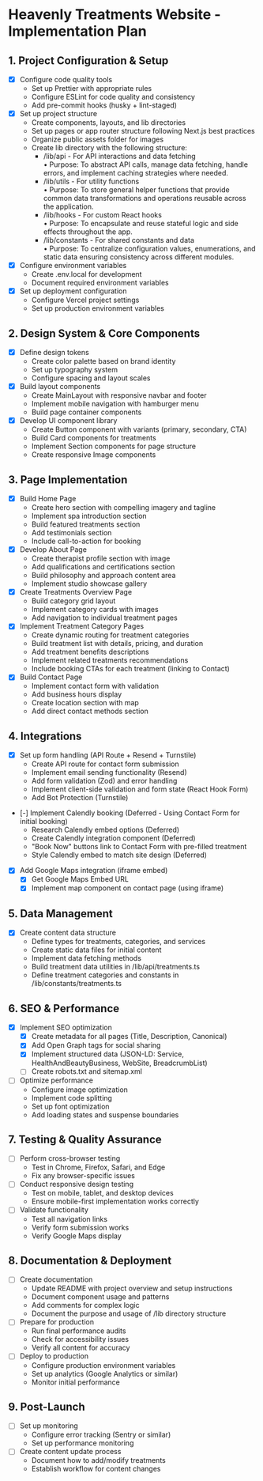 # Heavenly Treatments Website - Implementation Plan

## 1. Project Configuration & Setup
- [X] Configure code quality tools
  - Set up Prettier with appropriate rules
  - Configure ESLint for code quality and consistency
  - Add pre-commit hooks (husky + lint-staged)
- [X] Set up project structure
  - Create components, layouts, and lib directories
  - Set up pages or app router structure following Next.js best practices
  - Organize public assets folder for images
  - Create lib directory with the following structure:
    - /lib/api - For API interactions and data fetching  
      • Purpose: To abstract API calls, manage data fetching, handle errors, and implement caching strategies where needed.
    - /lib/utils - For utility functions  
      • Purpose: To store general helper functions that provide common data transformations and operations reusable across the application.
    - /lib/hooks - For custom React hooks  
      • Purpose: To encapsulate and reuse stateful logic and side effects throughout the app.
    - /lib/constants - For shared constants and data  
      • Purpose: To centralize configuration values, enumerations, and static data ensuring consistency across different modules.
- [X] Configure environment variables
  - Create .env.local for development
  - Document required environment variables
- [X] Set up deployment configuration
  - Configure Vercel project settings
  - Set up production environment variables

## 2. Design System & Core Components
- [X] Define design tokens
  - Create color palette based on brand identity
  - Set up typography system
  - Configure spacing and layout scales
- [X] Build layout components
  - Create MainLayout with responsive navbar and footer
  - Implement mobile navigation with hamburger menu
  - Build page container components
- [X] Develop UI component library
  - Create Button component with variants (primary, secondary, CTA)
  - Build Card components for treatments
  - Implement Section components for page structure
  - Create responsive Image components

## 3. Page Implementation
- [X] Build Home Page
  - Create hero section with compelling imagery and tagline
  - Implement spa introduction section
  - Build featured treatments section
  - Add testimonials section
  - Include call-to-action for booking
- [X] Develop About Page
  - Create therapist profile section with image
  - Add qualifications and certifications section
  - Build philosophy and approach content area
  - Implement studio showcase gallery
- [X] Create Treatments Overview Page
  - Build category grid layout
  - Implement category cards with images
  - Add navigation to individual treatment pages
- [X] Implement Treatment Category Pages
  - Create dynamic routing for treatment categories
  - Build treatment list with details, pricing, and duration
  - Add treatment benefits descriptions
  - Implement related treatments recommendations
  - Include booking CTAs for each treatment (linking to Contact)
- [X] Build Contact Page
  - Implement contact form with validation
  - Add business hours display
  - Create location section with map
  - Add direct contact methods section

## 4. Integrations
- [X] Set up form handling (API Route + Resend + Turnstile)
  - Create API route for contact form submission
  - Implement email sending functionality (Resend)
  - Add form validation (Zod) and error handling
  - Implement client-side validation and form state (React Hook Form)
  - Add Bot Protection (Turnstile)
- [-] Implement Calendly booking (Deferred - Using Contact Form for initial booking)
  - Research Calendly embed options (Deferred)
  - Create Calendly integration component (Deferred)
  - "Book Now" buttons link to Contact Form with pre-filled treatment
  - Style Calendly embed to match site design (Deferred)
- [X] Add Google Maps integration (iframe embed)
  - [X] Get Google Maps Embed URL
  - [X] Implement map component on contact page (using iframe)

## 5. Data Management
- [X] Create content data structure
  - Define types for treatments, categories, and services
  - Create static data files for initial content
  - Implement data fetching methods
  - Build treatment data utilities in /lib/api/treatments.ts
  - Define treatment categories and constants in /lib/constants/treatments.ts

## 6. SEO & Performance
- [X] Implement SEO optimization
  - [X] Create metadata for all pages (Title, Description, Canonical)
  - [X] Add Open Graph tags for social sharing
  - [X] Implement structured data (JSON-LD: Service, HealthAndBeautyBusiness, WebSite, BreadcrumbList)
  - [ ] Create robots.txt and sitemap.xml
- [ ] Optimize performance
  - Configure image optimization
  - Implement code splitting
  - Set up font optimization
  - Add loading states and suspense boundaries

## 7. Testing & Quality Assurance
- [ ] Perform cross-browser testing
  - Test in Chrome, Firefox, Safari, and Edge
  - Fix any browser-specific issues
- [ ] Conduct responsive design testing
  - Test on mobile, tablet, and desktop devices
  - Ensure mobile-first implementation works correctly
- [ ] Validate functionality
  - Test all navigation links
  - Verify form submission works
  - Verify Google Maps display

## 8. Documentation & Deployment
- [ ] Create documentation
  - Update README with project overview and setup instructions
  - Document component usage and patterns
  - Add comments for complex logic
  - Document the purpose and usage of /lib directory structure
- [ ] Prepare for production
  - Run final performance audits
  - Check for accessibility issues
  - Verify all content for accuracy
- [ ] Deploy to production
  - Configure production environment variables
  - Set up analytics (Google Analytics or similar)
  - Monitor initial performance

## 9. Post-Launch
- [ ] Set up monitoring
  - Configure error tracking (Sentry or similar)
  - Set up performance monitoring
- [ ] Create content update process
  - Document how to add/modify treatments
  - Establish workflow for content changes 